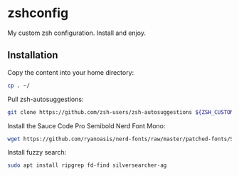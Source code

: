 # zshconfig
My custom zsh configuration. Install and enjoy.

## Installation
Copy the content into your home directory:
```sh
cp . ~/
```
Pull zsh-autosuggestions:
```sh
git clone https://github.com/zsh-users/zsh-autosuggestions ${ZSH_CUSTOM:-~/.oh-my-zsh/custom}/plugins/zsh-autosuggestions
```
Install the Sauce Code Pro Semibold Nerd Font Mono:
```sh
wget https://github.com/ryanoasis/nerd-fonts/raw/master/patched-fonts/SourceCodePro/Semibold/complete/Sauce%20Code%20Pro%20Semibold%20Nerd%20Font%20Complete%20Mono.ttf --directory-prefix=~/.local/share/fonts
```
Install fuzzy search:
```sh
sudo apt install ripgrep fd-find silversearcher-ag
```
